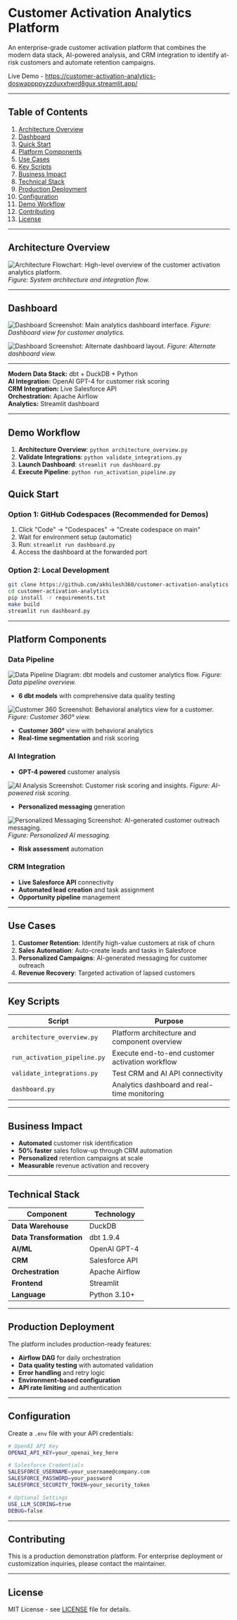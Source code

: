 # Customer Activation Analytics Platform

An enterprise-grade customer activation platform that combines the modern data stack, AI-powered analysis, and CRM integration to identify at-risk customers and automate retention campaigns.

Live Demo - https://customer-activation-analytics-doswappppyzzduxxhwrd8gux.streamlit.app/

---

## Table of Contents
1. [Architecture Overview](#architecture-overview)
2. [Dashboard](#dashboard)
3. [Quick Start](#quick-start)
4. [Platform Components](#platform-components)
5. [Use Cases](#use-cases)
6. [Key Scripts](#key-scripts)
7. [Business Impact](#business-impact)
8. [Technical Stack](#technical-stack)
9. [Production Deployment](#production-deployment)
10. [Configuration](#configuration)
11. [Demo Workflow](#demo-workflow)
12. [Contributing](#contributing)
13. [License](#license)

---

## Architecture Overview

![Architecture Flowchart: High-level overview of the customer activation analytics platform.](https://github.com/user-attachments/assets/826c12e6-19df-43ce-a087-6034a62f4184)
*Figure: System architecture and integration flow.*

---

## Dashboard

![Dashboard Screenshot: Main analytics dashboard interface.](https://github.com/user-attachments/assets/1059414a-4d24-4eec-abde-026ff2703840)
*Figure: Dashboard view for customer analytics.*

![Dashboard Screenshot: Alternate dashboard layout.](https://github.com/user-attachments/assets/aa5b3157-3368-4c00-835f-a97c66ec7e79)
*Figure: Alternate dashboard view.*

---

**Modern Data Stack:** dbt + DuckDB + Python  
**AI Integration:** OpenAI GPT-4 for customer risk scoring  
**CRM Integration:** Live Salesforce API  
**Orchestration:** Apache Airflow  
**Analytics:** Streamlit dashboard  

---

## Demo Workflow

1. **Architecture Overview**: `python architecture_overview.py`
2. **Validate Integrations**: `python validate_integrations.py`
3. **Launch Dashboard**: `streamlit run dashboard.py`
4. **Execute Pipeline**: `python run_activation_pipeline.py`

## Quick Start

### Option 1: GitHub Codespaces (Recommended for Demos)
1. Click "Code" → "Codespaces" → "Create codespace on main"
2. Wait for environment setup (automatic)
3. Run: `streamlit run dashboard.py`
4. Access the dashboard at the forwarded port

### Option 2: Local Development

```bash
git clone https://github.com/akhilesh360/customer-activation-analytics.git
cd customer-activation-analytics
pip install -r requirements.txt
make build
streamlit run dashboard.py
```

---

## Platform Components

### Data Pipeline

![Data Pipeline Diagram: dbt models and customer analytics flow.](https://github.com/user-attachments/assets/2103f324-c4ab-44d2-85f5-a410f6dcec74)
*Figure: Data pipeline overview.*

- **6 dbt models** with comprehensive data quality testing

![Customer 360 Screenshot: Behavioral analytics view for a customer.](https://github.com/user-attachments/assets/12c492e1-c2ea-49b9-911b-a5c56b18a335)
*Figure: Customer 360° view.*

- **Customer 360°** view with behavioral analytics
- **Real-time segmentation** and risk scoring

### AI Integration

- **GPT-4 powered** customer analysis

![AI Analysis Screenshot: Customer risk scoring and insights.](https://github.com/user-attachments/assets/3f43f08a-b163-4940-9722-2bc73bc8c34a)
*Figure: AI-powered risk scoring.*

- **Personalized messaging** generation

![Personalized Messaging Screenshot: AI-generated customer outreach messaging.](https://github.com/user-attachments/assets/e2998473-35ed-4f03-add6-3dc781e7c26b)
*Figure: Personalized AI messaging.*

- **Risk assessment** automation

### CRM Integration

- **Live Salesforce API** connectivity
- **Automated lead creation** and task assignment
- **Opportunity pipeline** management

---

## Use Cases

1. **Customer Retention**: Identify high-value customers at risk of churn
2. **Sales Automation**: Auto-create leads and tasks in Salesforce
3. **Personalized Campaigns**: AI-generated messaging for customer outreach
4. **Revenue Recovery**: Targeted activation of lapsed customers

---

## Key Scripts

| Script                   | Purpose                                        |
|--------------------------|------------------------------------------------|
| `architecture_overview.py` | Platform architecture and component overview  |
| `run_activation_pipeline.py` | Execute end-to-end customer activation workflow |
| `validate_integrations.py` | Test CRM and AI API connectivity              |
| `dashboard.py`           | Analytics dashboard and real-time monitoring   |

---

## Business Impact

- **Automated** customer risk identification
- **50% faster** sales follow-up through CRM automation  
- **Personalized** retention campaigns at scale
- **Measurable** revenue activation and recovery

---

## Technical Stack

| Component             | Technology         |
|-----------------------|-------------------|
| **Data Warehouse**    | DuckDB            |
| **Data Transformation** | dbt 1.9.4       |
| **AI/ML**             | OpenAI GPT-4      |
| **CRM**               | Salesforce API    |
| **Orchestration**     | Apache Airflow    |
| **Frontend**          | Streamlit         |
| **Language**          | Python 3.10+      |

---

## Production Deployment

The platform includes production-ready features:
- **Airflow DAG** for daily orchestration
- **Data quality testing** with automated validation
- **Error handling** and retry logic
- **Environment-based configuration**
- **API rate limiting** and authentication

---

## Configuration

Create a `.env` file with your API credentials:

```bash
# OpenAI API Key
OPENAI_API_KEY=your_openai_key_here

# Salesforce Credentials
SALESFORCE_USERNAME=your_username@company.com
SALESFORCE_PASSWORD=your_password
SALESFORCE_SECURITY_TOKEN=your_security_token

# Optional Settings
USE_LLM_SCORING=true
DEBUG=false
```

---

## Contributing

This is a production demonstration platform. For enterprise deployment or customization inquiries, please contact the maintainer.

---

## License

MIT License - see [LICENSE](LICENSE) file for details.
